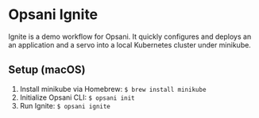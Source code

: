 # Opsani Ignite

Ignite is a demo workflow for Opsani. It quickly configures and deploys
an an application and a servo into a local Kubernetes cluster under minikube.

## Setup (macOS)

1. Install minikube via Homebrew: `$ brew install minikube`
2. Initialize Opsani CLI: `$ opsani init`
3. Run Ignite: `$ opsani ignite`
